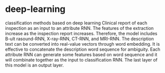# deep-learning
classification methods based on deep learning
Clinical report of each inspection as an input to an attribute RNN. The features of the extraction increase as the inspection report increases. Therefore, the model includes B-ult rasound-RNN, X-ray-RNN, CT-RNN, and MRI-RNN. The description text can be converted into real-value vectors through word embedding. It is effective to concatenate the description word sequence for ambiguity. Each attribute
RNN can generate some features based on word sequence and it will combinate together as the input to classification RNN. The last layer of this model is an output layer.
